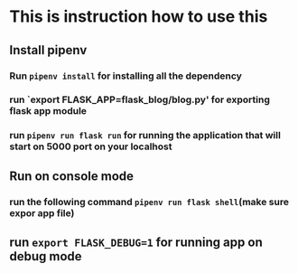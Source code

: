 # This is instruction how to use this

## Install pipenv
### Run `pipenv install` for installing all the dependency
### run `export FLASK_APP=flask_blog/blog.py' for exporting flask app module
### run `pipenv run flask run` for running the application that will start on 5000 port on your localhost

## Run on console mode
### run the following command `pipenv run flask shell`(make sure expor app file) 

## run `export FLASK_DEBUG=1` for running app on debug mode